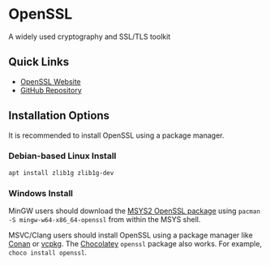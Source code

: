 # OpenSSL

A widely used cryptography and SSL/TLS toolkit

## Quick Links

- [OpenSSL Website](https://www.openssl.org/)
- [GitHub Repository](https://github.com/openssl/openssl)

## Installation Options

It is recommended to install OpenSSL using a package manager.

### Debian-based Linux Install

`apt install zlib1g zlib1g-dev`

### Windows Install

MinGW users should download the [MSYS2 OpenSSL package](https://packages.msys2.org/package/mingw-w64-x86_64-openssl) using `pacman -S mingw-w64-x86_64-openssl` from within the MSYS shell.

MSVC/Clang users should install OpenSSL using a package manager like [Conan](https://conan.io/)
or [vcpkg](https://vcpkg.io/en/index.html).
The [Chocolatey](https://chocolatey.org/) `openssl` package also works. For example, `choco install openssl`.
